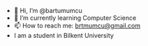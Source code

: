 - 👋 Hi, I’m @bartumumcu
- 🌱 I’m currently learning Computer Science
- 📫 How to reach me: brtmumcu@gmail.com
- I am a student in Bilkent University
